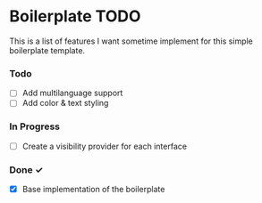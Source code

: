 # Boilerplate TODO

This is a list of features I want sometime implement
for this simple boilerplate template.

### Todo

- [ ] Add multilanguage support
- [ ] Add color & text styling

### In Progress

- [ ] Create a visibility provider for each interface

### Done ✓

- [x] Base implementation of the boilerplate